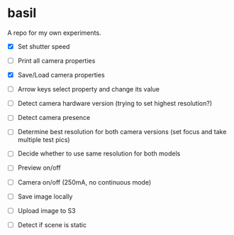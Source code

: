 # basil

A repo for my own experiments.


- [x] Set shutter speed
- [ ] Print all camera properties
- [x] Save/Load camera properties
- [ ] Arrow keys select property and change its value
- [ ] Detect camera hardware version (trying to set highest resolution?)
- [ ] Detect camera presence
- [ ] Determine best resolution for both camera versions (set focus and take multiple test pics)
- [ ] Decide whether to use same resolution for both models
- [ ] Preview on/off
- [ ] Camera on/off (250mA, no continuous mode)
- [ ] Save image locally
- [ ] Upload image to S3
- [ ] Detect if scene is static



